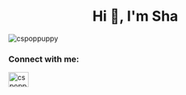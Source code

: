 <h1 align="center">Hi 👋, I'm Sha</h1>

<p align="left"> <img src="https://komarev.com/ghpvc/?username=cspoppuppy&label=Profile%20views&color=0e75b6&style=flat" alt="cspoppuppy" /> </p>

<h3 align="left">Connect with me:</h3>
<p align="left">
<a href="https://www.linkedin.com/in/sha-cheng-a3080329/" target="blank"><img align="center" src="https://cdn.jsdelivr.net/npm/simple-icons@3.0.1/icons/linkedin.svg" alt="cspoppuppy@hotmail.com" height="30" width="40" /></a>
</p>

